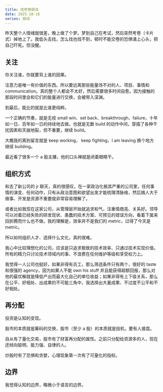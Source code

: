 ```yaml
---
title: 找考卷胡诌
date: 2025-10-16
series: 胡诌
---
```


昨天整个人情绪就很差，晚上做了个梦。梦到自己在考试，然后突然考卷（卡片式）掉地上了。我低头去找，怎么找也找不到，顿时不能交卷的恐惧涌上心头，把自己吓死。但没醒。

## 关注

你关注谁，你就要背上谁的因果。

注意力是唯一有价值的东西。所以要远离那些能量场不对的人、项目、事情和 communication。真的整个人都会不太好，然后需要很多时间自愈。因为接触的那段时间里会和它们的能量进行交换，会被带入深渊。

到最后，能比的就是比谁更纯粹。

一个正确的节奏，就是无视 small win、set back、breakthrough、failure，十年如一日、百年如一日的持续地去做。也就是无数 build 的动作中间，穿插了各种干扰因素和天崩地裂，但不重要，继续 build。

大概我的离别留言就是 keep working， keep fighting，I am leaving 换个地方继续 building。

最近看了很多一个 a 股主播，他的口头禅就是闭着眼睛干。

## 组织方式

和去了新公司的 jr 聊天，真的很感叹，在一家政治化极其严重的公司里，任何事情的演变、任何动作，只有从政治意图和欲望出发才能梳理清脉络，然后搞人大于做事、开发是资源不重要就非常容易理解了。

或者比如我现在这家公司，从管理层开始就追求和气，注重情商高、关系好。领导可以对着已经失败的研发现状、愚蠢的技术方案、可预见的错误方向，看着下属来回折腾而什么也不做。我的理解是，效率并不是我们的 metric，过得了今天是 metric。

所以如何组织人才、选择什么文化，真的很难。

我心中比较理想化的公司，应该是只追求极致的技术效率、只通过技术实现价值。所有的精力只讨论技术领域内的事、不浪费在任何维护等级和享受权力上。

我觉得一人公司也挺好，如果非得有员工，那么筛选条件只有两个，很好的 taste 和很强的 agency，因为如果人不能 own his stuff 并且能获得超额回报，那么对他的最优解就是降低产出而最大化自己的单位收益；如果非得有上下级关系，那么在公平、好相处、出成果的不可能三角中，我选择出大量成果、不过度不公平和不好相处。

## 再分配

投资是认知的变现。

股市的本质就是筹码的交换，股市（至少 a 股）的本质就是投机，要有人接盘。

自从有了量化交易，股市有了财富再分配的属性。之前只分配给资源多的人，现在还倾向聪明、能力强、自律的人。

炒股时有了恐惧和贪婪，心理现象第一次有了可量化的指标。

## 边界

我觉得认知的边界，略微小于语言的边界。
